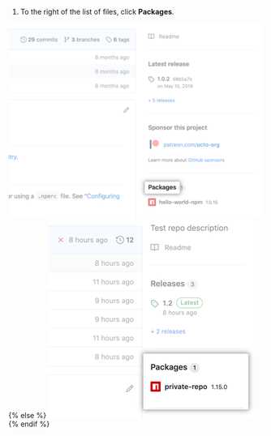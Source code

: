 1. To the right of the list of files, click **Packages**.
  
  ![Packages link on repo overview page](/assets/images/help/package-registry/packages-link.png)
  {% else %}
  ![Packages link on repo overview page](/assets/images/help/package-registry/packages-from-repo.png)
  {% endif %}
